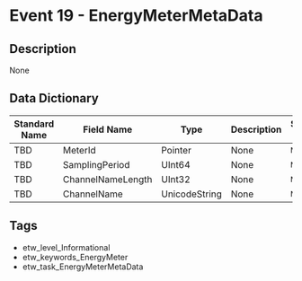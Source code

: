 # Event 19 - EnergyMeterMetaData

## Description
None

## Data Dictionary
|Standard Name|Field Name|Type|Description|Sample Value|
|---|---|---|---|---|
|TBD|MeterId|Pointer|None|`None`|
|TBD|SamplingPeriod|UInt64|None|`None`|
|TBD|ChannelNameLength|UInt32|None|`None`|
|TBD|ChannelName|UnicodeString|None|`None`|

## Tags
* etw_level_Informational
* etw_keywords_EnergyMeter
* etw_task_EnergyMeterMetaData